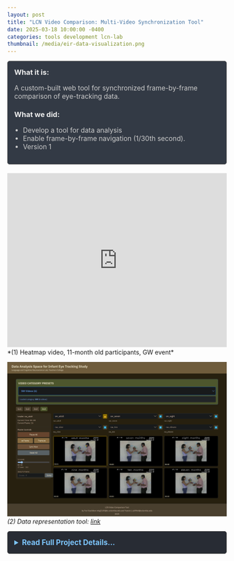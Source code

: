 ```yaml
---
layout: post
title: "LCN Video Comparison: Multi-Video Synchronization Tool"
date: 2025-03-18 10:00:00 -0400
categories: tools development lcn-lab
thumbnail: /media/eir-data-visualization.png
---
```


<div style="padding: 15px; border: 1px solid #555; border-radius: 5px; margin-bottom: 20px; background-color: #333a45;">
  <h3 style="margin-top: 0; color: #eee;">What it is:</h3>
  <p style="font-size: 1.1em; color: #ccc;">A custom-built web tool for synchronized frame-by-frame comparison of eye-tracking data.</p>
  
  <h3 style="color: #eee;">What we did:</h3>
  <ul style="font-size: 1.1em; list-style-type: disc; padding-left: 20px; color: #ccc;">
    <li>Develop a tool for data analysis</li>
    <li>Enable frame-by-frame navigation (1/30th second).</li>
    <li>Version 1</li>
  </ul>
</div>

<iframe width="100%" height="400" src="https://www.youtube.com/embed/LjDz26i2shU" frameborder="0" allow="accelerometer; autoplay; clipboard-write; encrypted-media; gyroscope; picture-in-picture" allowfullscreen></iframe>
*(1) Heatmap video, 11-month old participants, GW event*

![LCN Video Comparison Tool Screenshot](/media/eir-data-visualization.png)
*(2) Data representation tool: [link](https://yurigushiken.github.io/LCN-video-viewer/)*

<details style="margin-bottom: 20px; background-color: #282c34; padding: 15px; border-radius: 5px; border: 1px solid #444;">
  <summary style="cursor: pointer; font-weight: bold; color: #7cc5ff; font-size: 1.2em;">Read Full Project Details...</summary>
  <div style="padding-top: 15px; color: #bbb;" markdown="1">
*13 April update: This project is now replaced by [Analysis Tool](https://yurigushiken.github.io/tools/development/research/visualization/2025/04/13/Infant-Event-Representations-Heatmap-Viewer.html)*

My lab partner, Yuexin Li, and I created  (1)  heatmaps that represent all participant gazepoints (2) a specialized data visualization website for the Language and Cognition Lab at Columbia University. The [LCN Video Comparison Tool](https://yurigushiken.github.io/LCN-video-viewer/) helps us compare multiple experimental videos simultaneously with frame-by-frame precision.

The tool solves a common research problem: comparing participants' responses side by side. Frame-precise synchronization reveals subtle behavioral patterns that would otherwise remain hidden in sequential viewing.

Capabilities:
- Customizable grid layouts (1×1, 1×2, 2×2, 2×3)
- Synchronized playback of multiple videos
- Frame-by-frame navigation (1/30th of a second precision)
- Leader video designation that others follow
- Precise frame jumping/scrubbing across all videos
</div>
</details>

